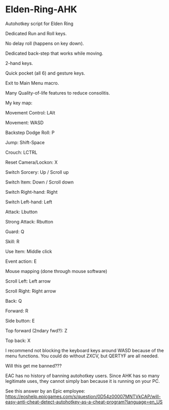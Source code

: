 # Elden-Ring-AHK
Autohotkey script for Elden Ring

Dedicated Run and Roll keys.

No delay roll (happens on key down).

Dedicated back-step that works while moving.

2-hand keys.

Quick pocket (all 6) and gesture keys.

Exit to Main Menu macro.

Many Quality-of-life features to reduce consolitis.


My key map:


Movement Control: LAlt

Movement:  WASD

Backstep Dodge Roll: P

Jump: Shift-Space

Crouch: LCTRL

Reset Camera/Lockon: X


Switch Sorcery: Up / Scroll up

Switch Item: Down / Scroll down

Switch Right-hand: Right

Switch Left-hand: Left


Attack: Lbutton

Strong Attack: Rbutton

Guard: Q

Skill: R

Use Item: Middle click

Event action: E


Mouse mapping (done through mouse software)

Scroll Left: Left arrow

Scroll Right: Right arrow

Back: Q

Forward: R

Side button: E

Top forward (2ndary fwd?): Z

Top back: X


I recommend not blocking the keyboard keys around WASD because of the menu functions.  You could do without ZXCV, but QERTYF are all needed.


Will this get me banned???

EAC has no history of banning autohotkey users.  Since AHK has so many legitimate uses, they cannot simply ban because it is running on your PC.

See this answer by an Epic employee:  https://eoshelp.epicgames.com/s/question/0D54z00007MNTVkCAP/will-easy-anti-cheat-detect-autohotkey-as-a-cheat-program?language=en_US
